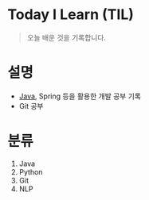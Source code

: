 # Today I Learn (TIL)

> 오늘 배운 것을 기록합니다.

# 설명
 * [Java](https://github.com/AvelChoi/TIL/blob/master/Java.md), Spring 등을 활용한 개발 공부 기록
 * Git 공부

# 분류
 1. Java
 2. Python
 3. Git
 4. NLP